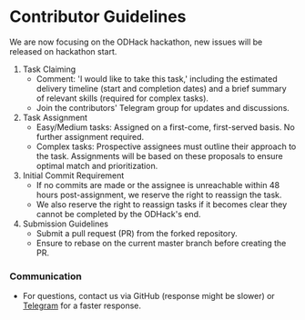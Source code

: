 # Contributor Guidelines

We are now focusing on the ODHack hackathon, new issues will be released on hackathon start.

1. Task Claiming
    - Comment: 'I would like to take this task,' including the estimated delivery timeline (start and completion dates) and a brief summary of relevant skills (required for complex tasks).
    - Join the contributors' Telegram group for updates and discussions.
2. Task Assignment
    - Easy/Medium tasks: Assigned on a first-come, first-served basis. No further assignment required.
    - Complex tasks: Prospective assignees must outline their approach to the task. Assignments will be based on these proposals to ensure optimal match and prioritization.
4. Initial Commit Requirement
    - If no commits are made or the assignee is unreachable within 48 hours post-assignment, we reserve the right to reassign the task.
    - We also reserve the right to reassign tasks if it becomes clear they cannot be completed by the ODHack's end.
5. Submission Guidelines
    - Submit a pull request (PR) from the forked repository.
    - Ensure to rebase on the current master branch before creating the PR.

### Communication

* For questions, contact us via GitHub (response might be slower) or [Telegram](https://t.me/konoha_dev) for a faster response.
